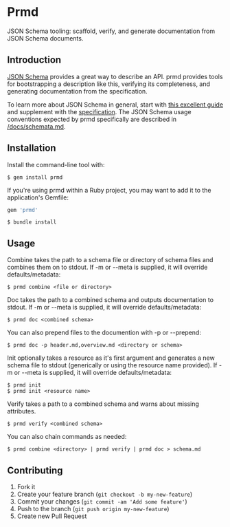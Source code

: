 # Prmd

JSON Schema tooling: scaffold, verify, and generate documentation
from JSON Schema documents.


## Introduction

[JSON Schema](http://json-schema.org/) provides a great way to describe
an API. prmd provides tools for bootstrapping a description like this,
verifying its completeness, and generating documentation from the
specification.

To learn more about JSON Schema in general, start with
[this excellent guide](http://spacetelescope.github.io/understanding-json-schema/)
and supplement with the [specification](http://json-schema.org/documentation.html).
The JSON Schema usage conventions expected by prmd specifically are
described in [/docs/schemata.md](/docs/schemata.md).

## Installation

Install the command-line tool with:

```console
$ gem install prmd
```

If you're using prmd within a Ruby project, you may want to add it
to the application's Gemfile:

```ruby
gem 'prmd'
```

```console
$ bundle install
```

## Usage

Combine takes the path to a schema file or directory of schema files and
combines them on to stdout. If -m or --meta is supplied, it will override
defaults/metadata:

```console
$ prmd combine <file or directory>
```

Doc takes the path to a combined schema and outputs documentation to stdout.
If -m or --meta is supplied, it will override defaults/metadata:

```console
$ prmd doc <combined schema>
```

You can also prepend files to the documention with -p or --prepend:

```console
$ prmd doc -p header.md,overview.md <directory or schema>
```

Init optionally takes a resource as it's first argument and generates a
new schema file to stdout (generically or using the resource name
provided). If -m or --meta is supplied, it will override
defaults/metadata:

```console
$ prmd init
$ prmd init <resource name>
```

Verify takes a path to a combined schema and warns about missing attributes.

```console
$ prmd verify <combined schema>
```

You can also chain commands as needed:

```console
$ prmd combine <directory> | prmd verify | prmd doc > schema.md
```

## Contributing

1. Fork it
2. Create your feature branch (`git checkout -b my-new-feature`)
3. Commit your changes (`git commit -am 'Add some feature'`)
4. Push to the branch (`git push origin my-new-feature`)
5. Create new Pull Request
